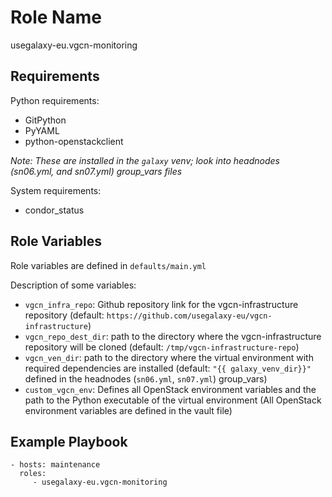Role Name
=========

usegalaxy-eu.vgcn-monitoring

Requirements
------------

Python requirements:
  - GitPython
  - PyYAML
  - python-openstackclient

_Note: These are installed in the `galaxy` venv; look into headnodes (sn06.yml, and sn07.yml) group_vars files_

System requirements:
  - condor_status

Role Variables
--------------

Role variables are defined in `defaults/main.yml`

Description of some variables:

  - `vgcn_infra_repo`: Github repository link for the vgcn-infrastructure repository (default: `https://github.com/usegalaxy-eu/vgcn-infrastructure`)
  - `vgcn_repo_dest_dir`: path to the directory where the vgcn-infrastructure repository will be cloned (default: `/tmp/vgcn-infrastructure-repo`)
  - `vgcn_ven_dir`: path to the directory where the virtual environment with required dependencies are installed (default: `"{{ galaxy_venv_dir}}"` defined in the headnodes (`sn06.yml`, `sn07.yml`) group_vars)
  - `custom_vgcn_env`: Defines all OpenStack environment variables and the path to the Python executable of the virtual environment (All OpenStack environment variables are defined in the vault file)

Example Playbook
----------------

    - hosts: maintenance
      roles:
         - usegalaxy-eu.vgcn-monitoring
